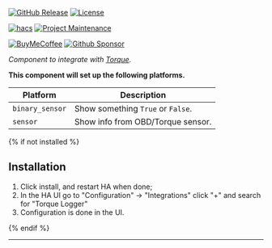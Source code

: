 [![GitHub Release][releases-shield]][releases]
[![License][license-shield]][license]

[![hacs][hacsbadge]][hacs]
[![Project Maintenance][maintenance-shield]][user_profile]

[![BuyMeCoffee][buymecoffeebadge]][buymecoffee]
[![Github Sponsor][githubsponsorbadge]][githubsponsorbadge]


_Component to integrate with [Torque][torque]._

**This component will set up the following platforms.**

Platform | Description
-- | --
`binary_sensor` | Show something `True` or `False`.
`sensor` | Show info from OBD/Torque sensor.


{% if not installed %}
## Installation

1. Click install, and restart HA when done;
2. In the HA UI go to "Configuration" -> "Integrations" click "+" and search for "Torque Logger"
3. Configuration is done in the UI.

{% endif %}



<!---->

***

[torque]: https://torque-bhp.com/
[buymecoffee]: https://www.buymeacoffee.com/junalmeida
[buymecoffeebadge]: https://img.shields.io/badge/buy%20me%20a%20coffee-%E2%98%95-yellow.svg?style=plastic

[githubsponsor]: https://github.com/sponsors/junalmeida
[githubsponsorbadge]: https://img.shields.io/badge/Sponsor%20me%20on%20Github-%F0%9F%92%8C-orange.svg?style=plastic



[commits-shield]: https://img.shields.io/github/commit-activity/y/junalmeida/homeassistant-torque.svg?style=plastic
[commits]: https://github.com/junalmeida/homeassistant-torque/commits/master
[hacs]: https://hacs.xyz
[hacsbadge]: https://img.shields.io/badge/HACS-Custom-orange.svg?style=plastic
[license]: https://github.com/junalmeida/homeassistant-torque/blob/main/LICENSE
[license-shield]: https://img.shields.io/github/license/junalmeida/homeassistant-torque.svg?style=plastic
[maintenance-shield]: https://img.shields.io/badge/maintainer-Marcos%20Junior%20%40junalmeida-blue.svg?style=plastic
[releases-shield]: https://img.shields.io/github/release/junalmeida/homeassistant-torque.svg?style=plastic
[releases]: https://github.com/junalmeida/homeassistant-torque/releases
[user_profile]: https://github.com/junalmeida
